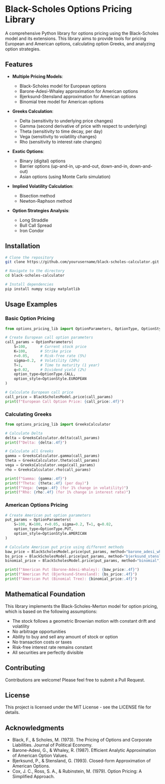 # Black-Scholes Options Pricing Library

A comprehensive Python library for options pricing using the Black-Scholes model and its extensions. This library aims to provide tools for pricing European and American options, calculating option Greeks, and analyzing option strategies.

## Features

- **Multiple Pricing Models**:
  - Black-Scholes model for European options
  - Barone-Adesi-Whaley approximation for American options
  - Bjerksund-Stensland approximation for American options
  - Binomial tree model for American options

- **Greeks Calculation**:
  - Delta (sensitivity to underlying price changes)
  - Gamma (second derivative of price with respect to underlying)
  - Theta (sensitivity to time decay, per day)
  - Vega (sensitivity to volatility changes)
  - Rho (sensitivity to interest rate changes)

- **Exotic Options**:
  - Binary (digital) options
  - Barrier options (up-and-in, up-and-out, down-and-in, down-and-out)
  - Asian options (using Monte Carlo simulation)

- **Implied Volatility Calculation**:
  - Bisection method
  - Newton-Raphson method

- **Option Strategies Analysis**:
  - Long Straddle
  - Bull Call Spread
  - Iron Condor

## Installation

```bash
# Clone the repository
git clone https://github.com/yourusername/black-scholes-calculator.git

# Navigate to the directory
cd black-scholes-calculator

# Install dependencies
pip install numpy scipy matplotlib
```

## Usage Examples

### Basic Option Pricing

```python
from options_pricing_lib import OptionParameters, OptionType, OptionStyle, BlackScholesModel

# Create European call option parameters
call_params = OptionParameters(
    S=100,      # Current stock price
    K=100,      # Strike price
    r=0.05,     # Risk-free rate (5%)
    sigma=0.2,  # Volatility (20%)
    T=1,        # Time to maturity (1 year)
    q=0.02,     # Dividend yield (2%)
    option_type=OptionType.CALL,
    option_style=OptionStyle.EUROPEAN
)

# Calculate European call price
call_price = BlackScholesModel.price(call_params)
print(f"European Call Option Price: {call_price:.4f}")
```

### Calculating Greeks

```python
from options_pricing_lib import GreeksCalculator

# Calculate Delta
delta = GreeksCalculator.delta(call_params)
print(f"Delta: {delta:.4f}")

# Calculate all Greeks
gamma = GreeksCalculator.gamma(call_params)
theta = GreeksCalculator.theta(call_params)
vega = GreeksCalculator.vega(call_params)
rho = GreeksCalculator.rho(call_params)

print(f"Gamma: {gamma:.4f}")
print(f"Theta: {theta:.4f} (per day)")
print(f"Vega: {vega:.4f} (for 1% change in volatility)")
print(f"Rho: {rho:.4f} (for 1% change in interest rate)")
```

### American Options Pricing

```python
# Create American put option parameters
put_params = OptionParameters(
    S=100, K=100, r=0.05, sigma=0.2, T=1, q=0.02,
    option_type=OptionType.PUT,
    option_style=OptionStyle.AMERICAN
)

# Calculate American put price using different methods
baw_price = BlackScholesModel.price(put_params, method="barone_adesi_whaley")
bs_price = BlackScholesModel.price(put_params, method="bjerksund_stensland")
binomial_price = BlackScholesModel.price(put_params, method="binomial")

print(f"American Put (Barone-Adesi-Whaley): {baw_price:.4f}")
print(f"American Put (Bjerksund-Stensland): {bs_price:.4f}")
print(f"American Put (Binomial Tree): {binomial_price:.4f}")
```

## Mathematical Foundation

This library implements the Black-Scholes-Merton model for option pricing, which is based on the following assumptions:
- The stock follows a geometric Brownian motion with constant drift and volatility
- No arbitrage opportunities
- Ability to buy and sell any amount of stock or option
- No transaction costs or taxes
- Risk-free interest rate remains constant
- All securities are perfectly divisible

## Contributing

Contributions are welcome! Please feel free to submit a Pull Request.

## License

This project is licensed under the MIT License - see the LICENSE file for details.

## Acknowledgments

- Black, F., & Scholes, M. (1973). The Pricing of Options and Corporate Liabilities. Journal of Political Economy.
- Barone-Adesi, G., & Whaley, R. (1987). Efficient Analytic Approximation of American Option Values.
- Bjerksund, P., & Stensland, G. (1993). Closed-form Approximation of American Options.
- Cox, J. C., Ross, S. A., & Rubinstein, M. (1979). Option Pricing: A Simplified Approach.
